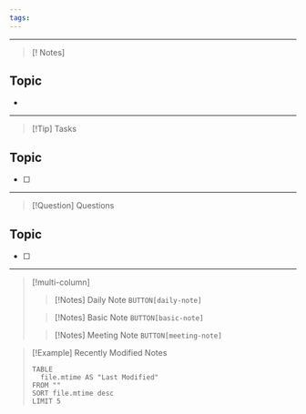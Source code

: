 ```yaml
---
tags:
---
```

---
> [! Notes]
## Topic
- 
---
> [!Tip] Tasks
## Topic
- [ ]
---
> [!Question] Questions
## Topic
- [ ]
---
> [!multi-column]
> > [!Notes] Daily Note
> > `BUTTON[daily-note]`
> 
> > [!Notes] Basic Note
> > `BUTTON[basic-note]`
> 
> >[!Notes] Meeting Note
> > `BUTTON[meeting-note]`

>[!Example] Recently Modified Notes
>```dataview
>TABLE 
>	file.mtime AS "Last Modified"
>FROM ""
>SORT file.mtime desc
>LIMIT 5
>```
